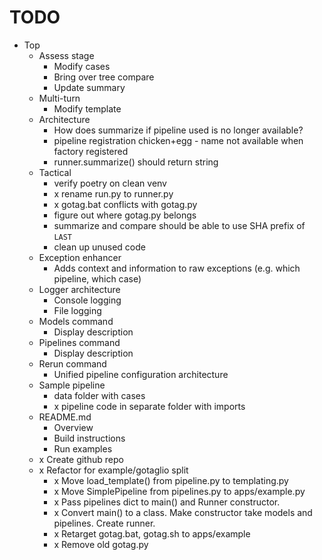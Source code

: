 # TODO

* Top
  * Assess stage
    * Modify cases
    * Bring over tree compare
    * Update summary
  * Multi-turn
    * Modify template
  * Architecture
    * How does summarize if pipeline used is no longer available?
    * pipeline registration chicken+egg - name not available when factory registered
    * runner.summarize() should return string
  * Tactical
    * verify poetry on clean venv
    * x rename run.py to runner.py
    * x gotag.bat conflicts with gotag.py
    * figure out where gotag.py belongs
    * summarize and compare should be able to use SHA prefix of `LAST`
    * clean up unused code
  * Exception enhancer
    * Adds context and information to raw exceptions (e.g. which pipeline, which case)
  * Logger architecture
    * Console logging
    * File logging
  * Models command
    * Display description
  * Pipelines command
    * Display description
  * Rerun command
    * Unified pipeline configuration architecture
  * Sample pipeline
    * data folder with cases
    * x pipeline code in separate folder with imports
  * README.md
    * Overview
    * Build instructions
    * Run examples
  * x Create github repo
  * x Refactor for example/gotaglio split
    * x Move load_template() from pipeline.py to templating.py
    * x Move SimplePipeline from pipelines.py to apps/example.py
    * x Pass pipelines dict to main() and Runner constructor.
    * x Convert main() to a class. Make constructor take models and pipelines. Create runner.
    * x Retarget gotag.bat, gotag.sh to apps/example
    * x Remove old gotag.py
